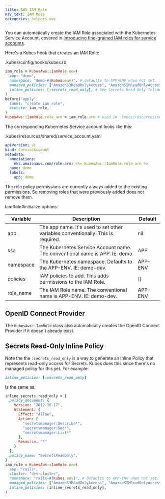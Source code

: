 ```yaml
---
title: AWS IAM Role
nav_text: IAM Role
categories: helpers-aws
---
```


You can automatically create the IAM Role associated with the Kubernetes Service Account, covered in [Introducing fine-grained IAM roles for service accounts](https://aws.amazon.com/blogs/opensource/introducing-fine-grained-iam-roles-service-accounts/).

Here's a Kubes hook that creates an IAM Role:

.kubes/config/hooks/kubes.rb

```ruby
iam_role = KubesAws::IamRole.new(
  app: "demo",
  namespace: "demo-#{Kubes.env}", # defaults to APP-ENV when not set. IE: demo-dev
  managed_policies: ["AmazonS3ReadOnlyAccess", "AmazonSSMReadOnlyAccess"], # defaults to empty when not set
  inline_policies: [:secrets_read_only], # See Secrets Read Only Inline Policy at the bottom
)
before("apply",
  label: "create iam role",
  execute: iam_role,
)
KubesAws::IamRole.role_arn = iam_role.arn # used in .kubes/resources/shared/service_account.yaml
```

The corresponding Kubernetes Service account looks like this:

.kubes/resources/shared/service_account.yaml

```yaml
apiVersion: v1
kind: ServiceAccount
metadata:
  annotations:
    eks.amazonaws.com/role-arn: <%= KubesAws::IamRole.role_arn %>
  name: demo
  labels:
    app: demo
```

The role policy permissions are currently always added to the existing permissions. So removing roles that were previously added does not remove them.

IamRole#initialize options:

Variable | Description | Default
---|---|---
app | The app name. It's used to set other variables conventionally. This is required. | nil
ksa | The Kubernetes Service Account name. The conventional name is APP. IE: demo | APP
namespace | The Kubernetes namespace. Defaults to the APP-ENV. IE: demo-dev. | APP-ENV
policies | IAM policies to add. This adds permissions to the IAM Role. | []
role_name | The IAM Role name. The conventional name is APP-ENV. IE: demo-dev. | APP-ENV

## OpenID Connect Provider

The `KubesAws::IamRole` class also automatically creates the OpenID Connect Provider if it doesn't already exist.

## Secrets Read-Only Inline Policy

Note the the `:secrets_read_only` is a way to generate an Inline Policy that represents read-only access for Secrets. Kubes does this since there's no managed policy for this yet. For example:

```ruby
inline_policies: [:secrets_read_only]
```

Is the same as:

```ruby
inline_secrets_read_only = {
  policy_document: {
    Version: "2012-10-17",
    Statement: {
      Effect: "Allow",
      Action: [
        "secretsmanager:Describe*",
        "secretsmanager:Get*",
        "secretsmanager:List*"
      ],
      Resource: "*"
    }
  },
  policy_name: "SecretsReadOnly",
}
iam_role = KubesAws::IamRole.new(
  app: "rails",
  cluster: "dev-cluster",
  namespace: "rails-#{Kubes.env}", # defaults to APP-ENV when not set. IE: rails-dev
  managed_policies: ["AmazonS3ReadOnlyAccess", "AmazonSSMReadOnlyAccess"], # defaults to empty when not set
  inline_policies: [inline_secrets_read_only],
)
```